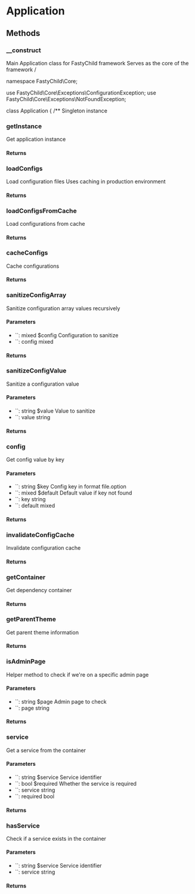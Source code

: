 # Application

<!-- @doc-source: Application -->


## Methods

### __construct
<!-- @doc-source: Application.__construct -->
Main Application class for FastyChild framework
Serves as the core of the framework
/

namespace FastyChild\Core;

use FastyChild\Core\Exceptions\ConfigurationException;
use FastyChild\Core\Exceptions\NotFoundException;

class Application {
/**
Singleton instance

### getInstance
<!-- @doc-source: Application.getInstance -->
Get application instance

#### Returns



### loadConfigs
<!-- @doc-source: Application.loadConfigs -->
Load configuration files
Uses caching in production environment

#### Returns



### loadConfigsFromCache
<!-- @doc-source: Application.loadConfigsFromCache -->
Load configurations from cache

#### Returns



### cacheConfigs
<!-- @doc-source: Application.cacheConfigs -->
Cache configurations

#### Returns



### sanitizeConfigArray
<!-- @doc-source: Application.sanitizeConfigArray -->
Sanitize configuration array values recursively

#### Parameters

- ``: mixed $config Configuration to sanitize
- ``: config mixed

#### Returns



### sanitizeConfigValue
<!-- @doc-source: Application.sanitizeConfigValue -->
Sanitize a configuration value

#### Parameters

- ``: string $value Value to sanitize
- ``: value string

#### Returns



### config
<!-- @doc-source: Application.config -->
Get config value by key

#### Parameters

- ``: string $key Config key in format file.option
- ``: mixed $default Default value if key not found
- ``: key string
- ``: default mixed

#### Returns



### invalidateConfigCache
<!-- @doc-source: Application.invalidateConfigCache -->
Invalidate configuration cache

#### Returns



### getContainer
<!-- @doc-source: Application.getContainer -->
Get dependency container

#### Returns



### getParentTheme
<!-- @doc-source: Application.getParentTheme -->
Get parent theme information

#### Returns



### isAdminPage
<!-- @doc-source: Application.isAdminPage -->
Helper method to check if we're on a specific admin page

#### Parameters

- ``: string $page Admin page to check
- ``: page string

#### Returns



### service
<!-- @doc-source: Application.service -->
Get a service from the container

#### Parameters

- ``: string $service Service identifier
- ``: bool $required Whether the service is required
- ``: service string
- ``: required bool

#### Returns



### hasService
<!-- @doc-source: Application.hasService -->
Check if a service exists in the container

#### Parameters

- ``: string $service Service identifier
- ``: service string

#### Returns



